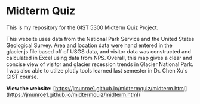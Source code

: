 # Midterm Quiz
This is my repository for the GIST 5300 Midterm Quiz Project. 

This website uses data from the National Park Service and the United States Geological Survey. Area and location data were hand entered in the glacier.js file based off of USGS data, and visitor data was constructed and calculated in Excel using data from NPS. Overall, this map gives a clear and concise view of visitor and glacier recession trends in Glacier National Park. I was also able to utilze plotly tools learned last semester in Dr. Chen Xu's GIST course. 

**View the website:** [https://jmunroe1.github.io/midtermquiz/midterm.html](https://jmunroe1.github.io/midtermquiz/midterm.html)

